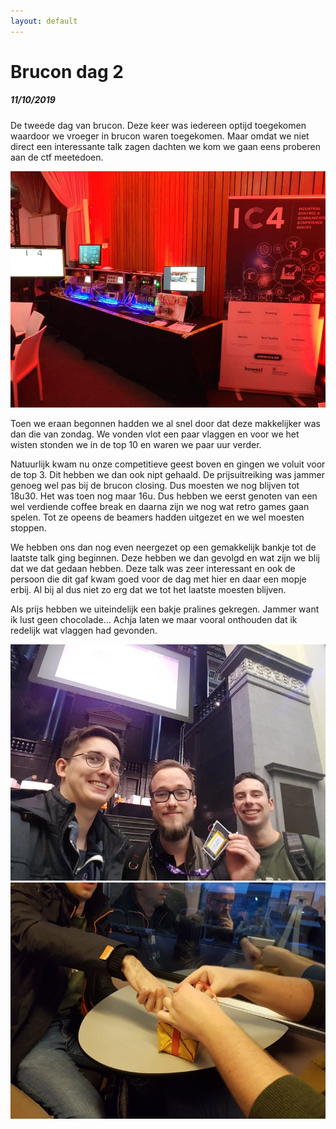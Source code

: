 ```yaml
---
layout: default
---
```


# Brucon dag 2
##### 11/10/2019

De tweede dag van brucon. Deze keer was iedereen optijd toegekomen waardoor we vroeger in brucon waren toegekomen. Maar omdat we niet direct een interessante talk zagen dachten we kom we gaan eens proberen aan de ctf meetedoen.

![alt text](https://github.com/AndriesThomas/andriesthomas.github.io/blob/master/ctf.jpg "ctf Brucon")

Toen we eraan begonnen hadden we al snel door dat deze makkelijker was dan die van zondag. We vonden vlot een paar vlaggen en voor we het wisten stonden we in de top 10 en waren we paar uur verder. 

Natuurlijk kwam nu onze competitieve geest boven en gingen we voluit voor de top 3. Dit hebben we dan ook nipt gehaald. De prijsuitreiking was jammer genoeg wel pas bij de brucon closing. Dus moesten we nog blijven tot 18u30. Het was toen nog maar 16u. Dus hebben we eerst genoten van een wel verdiende coffee break en  daarna zijn we nog wat retro games gaan spelen. Tot ze opeens de beamers hadden uitgezet en we wel moesten stoppen.

We hebben ons dan nog even neergezet op een gemakkelijk bankje tot de laatste talk ging beginnen. Deze hebben we dan gevolgd en wat zijn we blij dat we dat gedaan hebben. Deze talk was zeer interessant en ook de persoon die dit gaf kwam goed voor de dag met hier en daar een mopje erbij. Al bij al dus niet zo erg dat we tot het laatste moesten blijven. 

Als prijs hebben we uiteindelijk een bakje pralines gekregen. Jammer want ik lust geen chocolade… Achja laten we maar vooral onthouden dat ik redelijk wat vlaggen had gevonden.

![alt text](https://github.com/AndriesThomas/andriesthomas.github.io/blob/master/group.jpg "groepsfoto Brucon")
![alt text](https://github.com/AndriesThomas/andriesthomas.github.io/blob/master/praline.jpg "Sten & Dries die proberen de pralines weer in te pakken")

